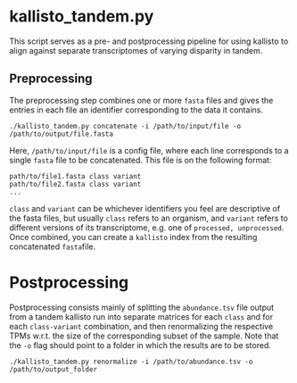 # kallisto_tandem.py

This script serves as a pre- and postprocessing pipeline for using kallisto to align against separate transcriptomes of varying disparity in tandem.

## Preprocessing
The preprocessing step combines one or more `fasta` files and gives the entries in each file an identifier corresponding to the data it contains.
```
./kallisto_tandem.py concatenate -i /path/to/input/file -o /path/to/output/file.fasta
```
Here, `/path/to/input/file` is a config file, where each line corresponds to a single `fasta` file to be concatenated. This file is on the following format:
```
path/to/file1.fasta class variant
path/to/file2.fasta class variant
...
```
`class` and `variant` can be whichever identifiers you feel are descriptive of the fasta files, but usually `class` refers to an organism, and `variant` refers to different versions of its transcriptome, e.g. one of `processed, unprocessed`. Once combined, you can create a `kallisto` index from the resulting concatenated `fasta`file.

# Postprocessing
Postprocessing consists mainly of splitting the `abundance.tsv` file output from a tandem kallisto run into separate matrices for each `class` and for each `class-variant` combination, and then renormalizing the respective TPMs w.r.t. the size of the corresponding subset of the sample. Note that the `-o` flag should point to a folder in which the results are to be stored.

```
./kallisto_tandem.py renormalize -i /path/to/abundance.tsv -o /path/to/output_folder
```
